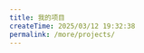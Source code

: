 ```yaml
---
title: 我的项目
createTime: 2025/03/12 19:32:38
permalink: /more/projects/
---
```


<CardGrid>
  <RepoCard repo="zhenghaoyang24/vocabverse" />
  <RepoCard repo="zhenghaoyang24/you-todo" />
  <RepoCard repo="zhenghaoyang24/blueblue-words" />
  <RepoCard repo="zhenghaoyang24/english-vocabulary" />
    <RepoCard repo="zhenghaoyang24/inputword" />
</CardGrid>
